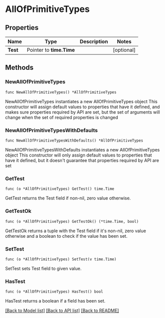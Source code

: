 # AllOfPrimitiveTypes

## Properties

Name | Type | Description | Notes
------------ | ------------- | ------------- | -------------
**Test** | Pointer to **time.Time** |  | [optional] 

## Methods

### NewAllOfPrimitiveTypes

`func NewAllOfPrimitiveTypes() *AllOfPrimitiveTypes`

NewAllOfPrimitiveTypes instantiates a new AllOfPrimitiveTypes object
This constructor will assign default values to properties that have it defined,
and makes sure properties required by API are set, but the set of arguments
will change when the set of required properties is changed

### NewAllOfPrimitiveTypesWithDefaults

`func NewAllOfPrimitiveTypesWithDefaults() *AllOfPrimitiveTypes`

NewAllOfPrimitiveTypesWithDefaults instantiates a new AllOfPrimitiveTypes object
This constructor will only assign default values to properties that have it defined,
but it doesn't guarantee that properties required by API are set

### GetTest

`func (o *AllOfPrimitiveTypes) GetTest() time.Time`

GetTest returns the Test field if non-nil, zero value otherwise.

### GetTestOk

`func (o *AllOfPrimitiveTypes) GetTestOk() (*time.Time, bool)`

GetTestOk returns a tuple with the Test field if it's non-nil, zero value otherwise
and a boolean to check if the value has been set.

### SetTest

`func (o *AllOfPrimitiveTypes) SetTest(v time.Time)`

SetTest sets Test field to given value.

### HasTest

`func (o *AllOfPrimitiveTypes) HasTest() bool`

HasTest returns a boolean if a field has been set.


[[Back to Model list]](../README.md#documentation-for-models) [[Back to API list]](../README.md#documentation-for-api-endpoints) [[Back to README]](../README.md)


